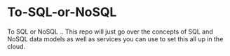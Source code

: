 # To-SQL-or-NoSQL
To SQL or NoSQL .. This repo will just go over the concepts of SQL and NoSQL data models as well as services you can use to set this all up in the cloud. 

